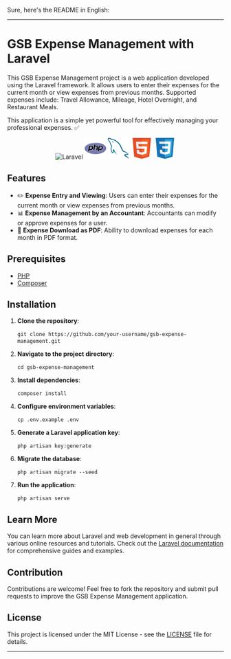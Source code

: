 Sure, here's the README in English:

---

# GSB Expense Management with Laravel

This GSB Expense Management project is a web application developed using the Laravel framework. It allows users to enter their expenses for the current month or view expenses from previous months. Supported expenses include: Travel Allowance, Mileage, Hotel Overnight, and Restaurant Meals.

This application is a simple yet powerful tool for effectively managing your professional expenses. ✅

<p align="center">
  <img alt="Laravel" src="https://upload.wikimedia.org/wikipedia/commons/9/9a/Laravel.svg" width="50" height="50"/>
  <img alt="PHP" src="https://raw.githubusercontent.com/devicons/devicon/master/icons/php/php-original.svg" width="50" height="50"/>
  <img alt="MySQL" src="https://raw.githubusercontent.com/devicons/devicon/master/icons/mysql/mysql-original.svg" width="50" height="50"/>
  <img alt="HTML" src="https://raw.githubusercontent.com/devicons/devicon/master/icons/html5/html5-original.svg" width="50" height="50"/>
  <img alt="CSS" src="https://raw.githubusercontent.com/devicons/devicon/master/icons/css3/css3-original.svg" width="50" height="50"/>
</p>

## Features

- ✏️ **Expense Entry and Viewing**: Users can enter their expenses for the current month or view expenses from previous months.
- 📊 **Expense Management by an Accountant**: Accountants can modify or approve expenses for a user.
- 📄 **Expense Download as PDF**: Ability to download expenses for each month in PDF format.

## Prerequisites

- [PHP](https://www.php.net/)
- [Composer](https://getcomposer.org/)

## Installation

1. **Clone the repository**:
   ```
   git clone https://github.com/your-username/gsb-expense-management.git
   ```
2. **Navigate to the project directory**:
   ```
   cd gsb-expense-management
   ```
3. **Install dependencies**:
   ```
   composer install
   ```
4. **Configure environment variables**:
   ```
   cp .env.example .env
   ```
5. **Generate a Laravel application key**:
   ```
   php artisan key:generate
   ```
6. **Migrate the database**:
   ```
   php artisan migrate --seed
   ```
7. **Run the application**:
   ```
   php artisan serve
   ```

## Learn More

You can learn more about Laravel and web development in general through various online resources and tutorials. Check out the [Laravel documentation](https://laravel.com/docs) for comprehensive guides and examples.

## Contribution

Contributions are welcome! Feel free to fork the repository and submit pull requests to improve the GSB Expense Management application.

## License

This project is licensed under the MIT License - see the [LICENSE](LICENSE) file for details.

---
